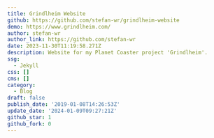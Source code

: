 ```yaml
---
title: Grindlheim Website
github: https://github.com/stefan-wr/grindlheim-website
demo: https://www.grindlheim.com/
author: stefan-wr
author_link: https://github.com/stefan-wr
date: 2023-11-30T11:19:58.271Z
description: Website for my Planet Coaster project 'Grindlheim'.
ssg:
  - Jekyll
css: []
cms: []
category:
  - Blog
draft: false
publish_date: '2019-01-08T14:26:53Z'
update_date: '2024-01-09T09:27:21Z'
github_star: 1
github_fork: 0
---
```

